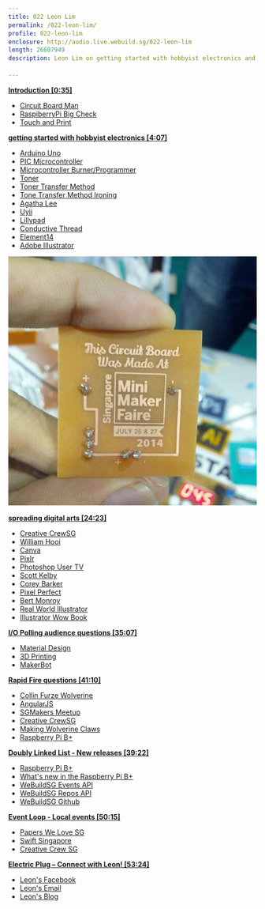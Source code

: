 ```yaml
---
title: 022 Leon Lim
permalink: /022-leon-lim/
profile: 022-leon-lim
enclosure: http://audio.live.webuild.sg/022-leon-lim
length: 26607949
description: Leon Lim on getting started with hobbyist electronics and spreading digital arts in the community.

---
```


**[Introduction [0:35]](#t=0:35)**

- [Circuit Board Man](http://www.ba0sh1.com/singapore-mini-maker-faire-2014-visitor-maker/)
- [RaspiberryPi Big Check](https://www.facebook.com/photo.php?fbid=10203106707453070&set=gm.1410141059239575&type=1&theater)
- [Touch and Print](http://www.touch-print.com.sg/)

**[getting started with hobbyist electronics [4:07]](#t=4:07)**

- [Arduino Uno](http://arduino.cc/en/Main/arduinoBoardUno)
- [PIC Microcontroller](http://www.microchip.com/pagehandler/en-us/products/picmicrocontrollers)
- [Microcontroller Burner/Programmer](http://www.microchip.com/Developmenttools/ProductDetails.aspx?PartNO=DV007004)
- [Toner](http://en.wikipedia.org/wiki/Toner)
- [Toner Transfer Method](http://makezine.com/projects/pcb-etching-using-toner-transfer-method/)
- [Tone Transfer Method Ironing](http://www.youtube.com/watch?v=dvLRrXjktbE)
- [Agatha Lee](http://www.greenissuessingapore.blogspot.com)
- [Uyii](http://uyii.com.sg/)
- [Lillypad](http://arduino.cc/en/Main/arduinoBoardLilyPad)
- [Conductive Thread](https://www.sparkfun.com/products/10867)
- [Element14](http://element14.com/)
- [Adobe Illustrator](http://www.adobe.com/sea/products/illustrator.html)

![Leon's Circuit](../img/misc-022-leon-circuit.jpg "Leon's Circuit")


**[spreading digital arts [24:23]](#t=24:23)**

- [Creative CrewSG](https://www.facebook.com/CreativeCrewSG)
- [William Hooi](http://live.webuild.sg/021-william-hooi/)
- [Canva](https://www.canva.com/)
- [Pixlr](http://pixlr.com/)
- [Photoshop User TV](http://kelbytv.com/photoshopusertv/)
- [Scott Kelby](http://scottkelby.com/)
- [Corey Barker](http://coreybarker.squarespace.com/)
- [Pixel Perfect](http://revision3.com/pixelperfect/)
- [Bert Monroy](http://www.bertmonroy.com/)
- [Real World Illustrator](http://rwillustrator.blogspot.sg/p/books.html)
- [Illustrator Wow Book](http://www.peachpit.com/store/adobe-illustrator-cs6-wow-book-9780321841766)

**[I/O Polling audience questions [35:07]](#t=35:07)**

- [Material Design](http://www.google.com/design/spec/material-design/introduction.html)
- [3D Printing](http://en.wikipedia.org/wiki/3D_printing)
- [MakerBot](http://www.makerbot.com/)

**[Rapid Fire questions [41:10]](#t=41:10)**

- [Collin Furze Wolverine](http://www.youtube.com/watch?v=sdcGek-NoFQ)
- [AngularJS](https://angularjs.org/)
- [SGMakers Meetup](https://www.facebook.com/sgmakers)
- [Creative CrewSG](https://www.facebook.com/CreativeCrewSG)
- [Making Wolverine Claws](http://www.youtube.com/watch?v=fVBCFGebqTg)
- [Raspberry Pi B+](http://www.raspberrypi.org/product/model-b-plus/)


**[Doubly Linked List -  New releases [39:22]](#t=39:22)**

- [Raspberry Pi B+](http://www.raspberrypi.org/product/model-b-plus/)
- [What's new in the Raspberry Pi B+](https://learn.adafruit.com/introducing-the-raspberry-pi-model-b-plus-plus-differences-vs-model-b)
- [WeBuildSG Events API](http://webuild.sg/api/events)
- [WeBuildSG Repos API](http://webuild.sg/api/repos)
- [WeBuildSG Github](https://github.com/webuildsg/webuild)

**[Event Loop - Local events [50:15]](#t=50:15)**

- [Papers We Love SG](https://www.facebook.com/events/575951922515525/)
- [Swift Singapore](http://www.meetup.com/Swift-Singapore/events/187134762/)
- [Creative Crew SG](https://www.eventbrite.sg/e/creative-crew-talks-august-meeting-2014-tickets-12458677239?ref=enivtefor001&invite=NjM5MjY0My9ub3R0aGV0dXBAZ21haWwuY29tLzA%3D)

**[Electric Plug  – Connect with Leon! [53:24]](#t=53:24)**

- [Leon's Facebook](https://www.facebook.com/gylim78)
- <a href="mailto:gylim78@gmail.com">Leon's Email<a/>
- [Leon's Blog](http://gylim78.blogspot.sg)

